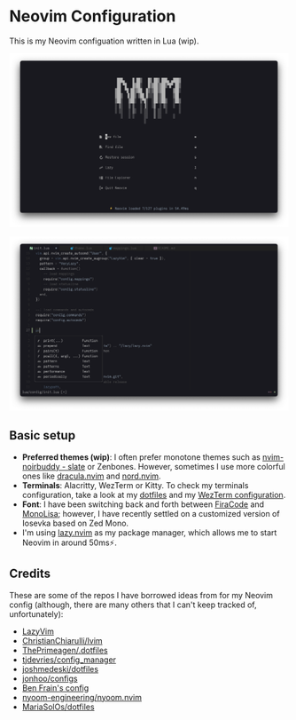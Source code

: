 # Neovim Configuration

This is my Neovim configuation written in Lua (wip).

![](assets/screenshot1.png)

![](assets/screenshot2.png)

## Basic setup

- **Preferred themes (wip)**: I often prefer monotone themes such as [nvim-noirbuddy - slate](https://github.com/jesseleite/nvim-noirbuddy) or Zenbones. However, sometimes I use more colorful ones like [dracula.nvim](https://github.com/Mofiqul/dracula.nvim) and [nord.nvim](https://github.com/gbprod/nord.nvim).
- **Terminals**: Alacritty, WezTerm or Kitty. To check my terminals configuration, take a look at my [dotfiles](https://github.com/idr4n/.dotfiles) and my [WezTerm configuration](https://github.com/idr4n/wezterm).
- **Font**: I have been switching back and forth between [FiraCode](https://github.com/tonsky/FiraCode) and [MonoLisa](https://www.monolisa.dev/); however, I have recently settled on a customized version of Iosevka based on Zed Mono.
- I'm using [lazy.nvim](https://github.com/folke/lazy.nvim) as my package manager, which allows me to start Neovim in around 50ms⚡️.

## Credits

These are some of the repos I have borrowed ideas from for my Neovim config (although, there are many others that I can't keep tracked of, unfortunately):

- [LazyVim](https://github.com/LazyVim/LazyVim)
- [ChristianChiarulli/lvim](https://github.com/ChristianChiarulli/lvim)
- [ThePrimeagen/.dotfiles](https://github.com/ThePrimeagen/.dotfiles)
- [tjdevries/config_manager](https://github.com/tjdevries/config_manager)
- [joshmedeski/dotfiles](https://github.com/joshmedeski/dotfiles)
- [jonhoo/configs](https://github.com/jonhoo/configs)
- [Ben Frain's config](https://gist.github.com/benfrain/97f2b91087121b2d4ba0dcc4202d252f)
- [nyoom-engineering/nyoom.nvim](https://github.com/nyoom-engineering/nyoom.nvim)
- [MariaSolOs/dotfiles](https://github.com/MariaSolOs/dotfiles)

